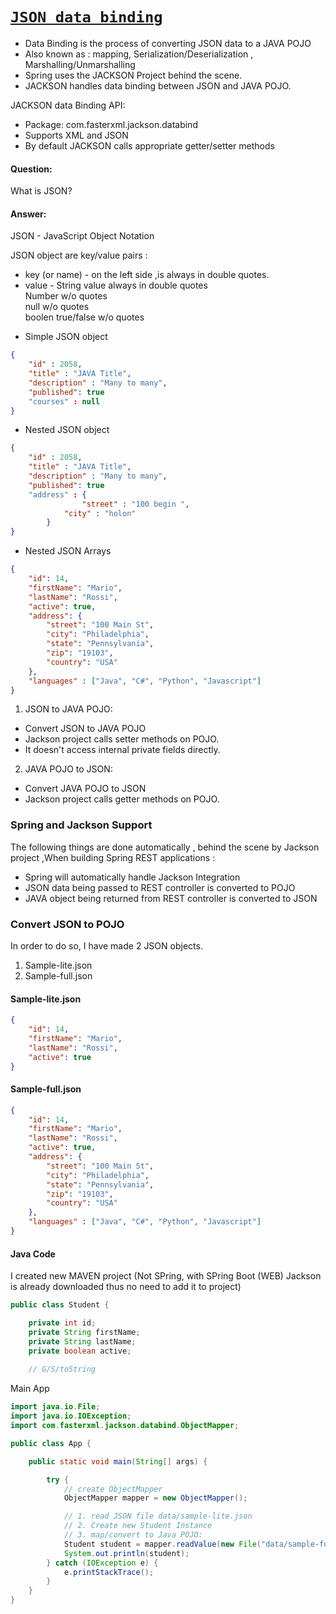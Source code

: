 # [```JSON data binding```](#-)

* Data Binding is the process of converting JSON data to a JAVA POJO
* Also known as : mapping, Serialization/Deserialization , Marshalling/Unmarshalling
* Spring uses the JACKSON Project behind the scene.
* JACKSON handles data binding between JSON and JAVA POJO.

JACKSON data Binding API:
* Package:  com.fasterxml.jackson.databind
* Supports XML and JSON
* By default JACKSON calls appropriate getter/setter methods


#### Question:
What is JSON?

#### Answer:
JSON - JavaScript Object Notation

JSON object are key/value pairs : </br>
* key (or name) - on the left side ,is always in double quotes.
* value - String value always in double quotes </br>
		Number w/o quotes </br>
		null w/o quotes </br>
		boolen true/false w/o quotes </br>

- Simple JSON object

```json
{
	"id" : 2058,
    "title" : "JAVA Title",
    "description" : "Many to many",
    "published": true
	"courses" : null
}
```

- Nested JSON object
```json
{
    "id" : 2058,
    "title" : "JAVA Title",
    "description" : "Many to many",
    "published": true
    "address" : {
    			"street" : "100 begin ",
			"city" : "holon"
		}
}
```

- Nested JSON Arrays

```json
{
	"id": 14,
	"firstName": "Mario",
	"lastName": "Rossi",
	"active": true,
	"address": {
		"street": "100 Main St",
		"city": "Philadelphia",
		"state": "Pennsylvania",
		"zip": "19103",
		"country": "USA"
	},
	"languages" : ["Java", "C#", "Python", "Javascript"]
}
```


1. JSON to JAVA POJO:
* Convert JSON to JAVA POJO 
* Jackson project calls setter methods on POJO. 
* It doesn't access internal private fields directly.

2. JAVA POJO to JSON:
* Convert JAVA POJO to JSON
* Jackson project calls getter methods on POJO. 
		

### Spring and Jackson Support

The following things are done automatically , behind the scene by Jackson project ,When building Spring REST applications :
* Spring will automatically handle Jackson Integration
* JSON data being passed to REST controller is converted to POJO
* JAVA object being returned from REST controller is converted to JSON


### Convert JSON to POJO

In order to do so, I have made 2 JSON objects.
1. Sample-lite.json
2. Sample-full.json


#### Sample-lite.json

```json
{
	"id": 14,
	"firstName": "Mario",
	"lastName": "Rossi",
	"active": true
}
```

#### Sample-full.json

```json
{
	"id": 14,
	"firstName": "Mario",
	"lastName": "Rossi",
	"active": true,
	"address": {
		"street": "100 Main St",
		"city": "Philadelphia",
		"state": "Pennsylvania",
		"zip": "19103",
		"country": "USA"
	},
	"languages" : ["Java", "C#", "Python", "Javascript"]
}
```

#### Java Code

I created new MAVEN project (Not SPring, with SPring Boot (WEB) Jackson is already downloaded thus no need to add it to project)

```java
public class Student {

	private int id;
	private String firstName;
	private String lastName;
	private boolean active;
	
	// G/S/toString
```

Main App
```java
import java.io.File;
import java.io.IOException;
import com.fasterxml.jackson.databind.ObjectMapper;

public class App {

	public static void main(String[] args) {

		try {
			// create ObjectMapper
			ObjectMapper mapper = new ObjectMapper();

			// 1. read JSON file data/sample-lite.json
			// 2. Create new Student Instance
			// 3. map/convert to Java POJO:
			Student student = mapper.readValue(new File("data/sample-full.json"), Student.class);
			System.out.println(student);
		} catch (IOException e) {
			e.printStackTrace();
		}
	}
}
```
